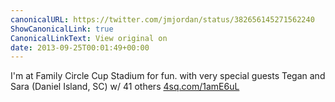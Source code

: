 ```yaml
---
canonicalURL: https://twitter.com/jmjordan/status/382656145271562240
ShowCanonicalLink: true
CanonicalLinkText: View original on
date: 2013-09-25T00:01:49+00:00
---
```

I'm at Family Circle Cup Stadium for fun. with very special guests Tegan and Sara (Daniel Island, SC) w/ 41 others [4sq.com/1amE6uL](http://4sq.com/1amE6uL)